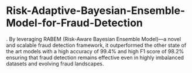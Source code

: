 # Risk-Adaptive-Bayesian-Ensemble-Model-for-Fraud-Detection
. By leveraging RABEM (Risk-Aware Bayesian Ensemble Model)—a novel and scalable fraud detection framework, it outperformed the other state of the art models with a high accuracy of 99.4% and high F1 score of 98.2% ensuring that fraud detection remains effective even in highly imbalanced datasets and evolving fraud landscapes.
